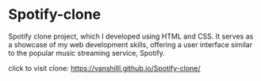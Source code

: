 # Spotify-clone
Spotify clone project, which I developed using HTML and CSS. It serves as a showcase of my web development skills, offering a user interface similar to the popular music streaming service, Spotify.

click to visit clone: https://vanshilll.github.io/Spotify-clone/
